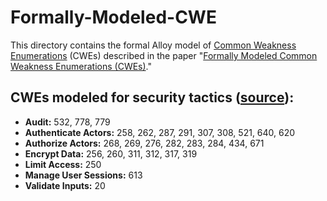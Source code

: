 # Formally-Modeled-CWE
This directory contains the formal Alloy model of [Common Weakness Enumerations](https://cwe.mitre.org/) (CWEs) described in the paper "[Formally Modeled Common Weakness Enumerations (CWEs)](https://dl.acm.org/doi/pdf/10.1145/3691621.3694938)." 

## CWEs modeled for security tactics ([source](https://github.com/SoftwareDesignLab/Formally-Modeled-CWE/)): 
* **Audit:** 532, 778, 779
* **Authenticate Actors:** 258, 262, 287, 291, 307, 308, 521, 640, 620
* **Authorize Actors:** 268, 269, 276, 282, 283, 284, 434, 671
* **Encrypt Data:** 256, 260, 311, 312, 317, 319
* **Limit Access:** 250 
* **Manage User Sessions:** 613
* **Validate Inputs:** 20
